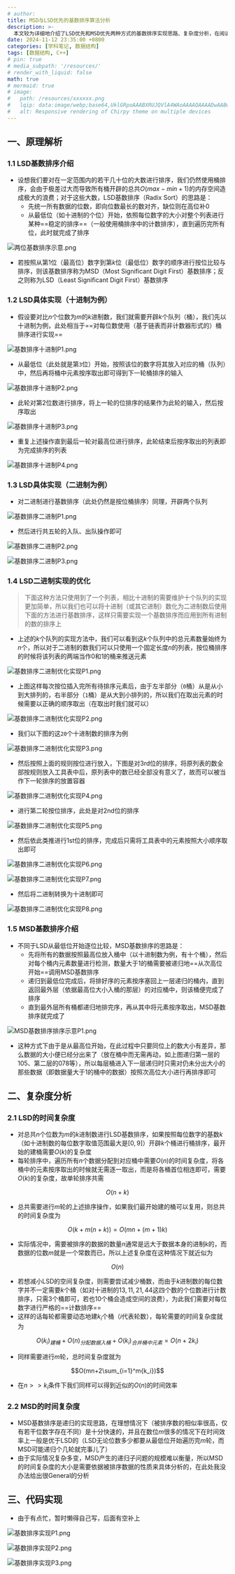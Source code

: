 ```yaml
---
# author:
title: MSD与LSD优先的基数排序算法分析
description: >-
  本文较为详细地介绍了LSD优先和MSD优先两种方式的基数排序实现思路、复杂度分析，在阅读本文之前你需确保自己熟悉桶排序以及计数排序（一种特殊的桶排序）
date: 2024-11-12 23:35:00 +0800
categories: [学科笔记, 数据结构]
tags: [数据结构, C++]
# pin: true
# media_subpath: '/resources/'
# render_with_liquid: false
math: true
# mermaid: true
# image:
#   path: /resources/xxxxxx.png
#   lqip: data:image/webp;base64,UklGRpoAAABXRUJQVlA4WAoAAAAQAAAADwAABwAAQUxQSDIAAAARL0AmbZurmr57yyIiqE8oiG0bejIYEQTgqiDA9vqnsUSI6H+oAERp2HZ65qP/VIAWAFZQOCBCAAAA8AEAnQEqEAAIAAVAfCWkAALp8sF8rgRgAP7o9FDvMCkMde9PK7euH5M1m6VWoDXf2FkP3BqV0ZYbO6NA/VFIAAAA
#   alt: Responsive rendering of Chirpy theme on multiple devices
---
```


## 一、原理解析

### 1.1 LSD基数排序介绍
- 设想我们要对在一定范围内的若干几十位的大数进行排序，我们仍然使用桶排序，会由于极差过大而导致所有桶开辟的总共$O(max-min+1)$的内存空间造成极大的浪费；对于这些大数，LSD基数排序（Radix Sort）的思路是：
	- 先统一所有数据的位数，即向位数最长的数对齐，缺位则在高位补$0$
	- 从最低位（如十进制的个位）开始，依照每位数字的大小对整个列表进行某种==稳定的排序==（一般使用桶排序中的计数排序），直到遍历完所有位，此时就完成了排序

![两位基数排序示意.png](/resources/数据结构/两位基数排序示意.png)

- 若按照从第$1$位（最高位）数字到第$k$位（最低位）数字的顺序进行按位比较与排序，则该基数排序称为MSD（Most Significant Digit First）基数排序；反之则称为LSD（Least Significant Digit First）基数排序

### 1.2 LSD具体实现（十进制为例）
- 假设要对比$n$个位数为$m$的$k$进制数，我们就需要开辟$k$个队列（桶），我们先以十进制为例，此处相当于==对每位数使用（基于链表而非计数器形式的）桶排序进行实现==

![基数排序十进制P1.png](/resources/数据结构/基数排序十进制P1.png)

- 从最低位（此处就是第`3`位）开始，按照该位的数字将其放入对应的桶（队列）中，然后再将桶中元素按序取出即可得到下一轮桶排序的输入

![基数排序十进制P2.png](/resources/数据结构/基数排序十进制P2.png)

- 此轮对第$2$位数进行排序，将上一轮的位排序的结果作为此轮的输入，然后按序取出

![基数排序十进制P3.png](/resources/数据结构/基数排序十进制P3.png)

- 重复上述操作直到最后一轮对最高位进行排序，此轮结束后按序取出的列表即为完成排序的列表

![基数排序十进制P4.png](/resources/数据结构/基数排序十进制P4.png)

### 1.3 LSD具体实现（二进制为例）
- 对二进制进行基数排序（此处仍然是按位桶排序）同理，开辟两个队列

![基数排序二进制P1.png](/resources/数据结构/基数排序二进制P1.png)

- 然后进行共五轮的入队、出队操作即可

![基数排序二进制P2.png](/resources/数据结构/基数排序二进制P2.png)

![基数排序二进制P3.png](/resources/数据结构/基数排序二进制P3.png)

### 1.4 LSD二进制实现的优化

>下面这种方法只使用到了一个列表，相比十进制的需要维护十个队列的实现更加简单，所以我们也可以将十进制（或其它进制）数化为二进制数后使用下面的方法进行基数排序，这样只需要实现一个基数排序而应用到所有进制的数的排序上

- 上述的$k$个队列的实现方法中，我们可以看到这$k$个队列中的总元素数量始终为$n$个，所以对于二进制的数我们可以只使用一个固定长度$n$的列表，按位桶排序的时候将该列表的两端当作$0$和$1$的桶来推送元素

![基数排序二进制优化实现P1.png](/resources/数据结构/基数排序二进制优化实现P1.png)

- 上图这样每次按位插入完所有待排序元素后，由于左半部分（`0`桶）从是从小到大排列的，右半部分（`1`桶）是从大到小排列的，所以我们在取出元素的时候需要以正确的顺序取出（在取出时我们就可以）

![基数排序二进制优化实现P2.png](/resources/数据结构/基数排序二进制优化实现P2.png)

- 我们以下图的这`20`个十进制数的排序为例

![基数排序二进制优化实现P3.png](/resources/数据结构/基数排序二进制优化实现P3.png)

- 然后按照上面的规则按位进行放入，下图是对3rd位的排序，将原列表的数全部按规则放入工具表中后，原列表中的数已经全部没有意义了，故而可以被当作下一轮排序的放置容器

![基数排序二进制优化实现P4.png](/resources/数据结构/基数排序二进制优化实现P4.png)

- 进行第二轮按位排序，此处是对2nd位的排序

![基数排序二进制优化实现P5.png](/resources/数据结构/基数排序二进制优化实现P5.png)

- 然后依此类推进行1st位的排序，完成后只需将工具表中的元素按照大小顺序取出即可

![基数排序二进制优化实现P6.png](/resources/数据结构/基数排序二进制优化实现P6.png)

![基数排序二进制优化实现P7.png](/resources/数据结构/基数排序二进制优化实现P7.png)

- 然后将二进制转换为十进制即可

![基数排序二进制优化实现P8.png](/resources/数据结构/基数排序二进制优化实现P8.png)

### 1.5 MSD基数排序介绍
- 不同于LSD从最低位开始逐位比较，MSD基数排序的思路是：
	- 先将所有的数据按照最高位放入桶中（以十进制数为例，有十个桶），然后对每个桶内元素数量进行检测，数量大于$1$的桶需要被递归地==从次高位开始==调用MSD基数排序
	- 递归到最低位完成后，将排好序的元素按序塞回上一层递归的桶内，直到返回最外层（依据最高位大小入桶的那层）的对应桶中，则该桶便完成了排序
	- 直到最外层所有桶都递归地排完序，再从其中将元素按序取出，MSD基数排序就完成了

![MSD基数排序排序示意P1.png](/resources/数据结构/MSD基数排序排序示意P1.png)

- 这种方式下由于是从最高位开始，在此过程中只要同位上的数大小有差异，那么数据的大小便已经分出来了（放在桶中而无需再动，如上图递归第一层的105、第二层的078等），所以每层桶进入下一层递归时只需对仍未分出大小的那些数据（即数据量大于$1$的桶中的数据）按照次高位大小进行再排序即可

## 二、复杂度分析

### 2.1 LSD的时间复杂度
- 对总共$n$个位数为$m$的$k$进制数进行LSD基数排序，如果按照每位数字的基数$k$（如十进制数的每位数字取值范围最大是$[0,9]$）开辟$k$个桶进行桶排序，最开始的建桶需要$O(k)$的复杂度
- 每轮排序中，遍历所有$n$个数据分配到对应桶中需要$O(n)$的时间复杂度，将各桶中的元素按序取出的时候就无需逐一取出，而是将各桶首位相连即可，需要$O(k)$的复杂度，故单轮排序共需

$$O(n+k)$$

- 总共需要进行$m$轮的上述排序操作，如果我们最开始建的桶可以复用，则总共的时间复杂度为

$$O(k+m(n+k))=O(mn+(m+1)k)$$

- 实际情况中，需要被排序的数据的数量$n$通常是远大于数据本身的进制$k$的，而数据的位数$m$就是一个常数而已，所以上述复杂度在这种情况下就近似为

$$O(n)$$

- 若想减小LSD的空间复杂度，则需要尝试减少桶数，而由于$k$进制数的每位数字并不一定需要$k$个桶（如对十进制的$13,11,21,44$这四个数的个位数进行计数排序，只需$3$个桶即可，若也$10$个桶会造成空间的浪费），为此我们需要对每位数字进行严格的==计数排序==
- 这样的话每轮都需要动态地建$k_i$个桶（$i$代表轮数），每轮需要的时间复杂度就为

$$O(k_i)_{建桶}+O(n)_{分配数据入桶}+O(k_i)_{合并桶中元素}=O(n+2k_i)$$

- 同样需要进行$m$轮，总时间复杂度就为

$$O(mn+2\sum_{i=1}^m{k_i})$$

- 在$n>>k_i$条件下我们同样可以得到近似的$O(n)$的时间效率

### 2.2 MSD的时间复杂度
- MSD基数排序是递归的实现思路，在理想情况下（被排序数的相似率很高，仅有若干位数字存在不同）是十分快速的，并且在数位$m$很多的情况下在时间效率上一般是优于LSD的（LSD无论位数多少都要从最低位开始遍历完$m$轮，而MSD可能递归个几轮就完事儿了）
- 由于实际情况复杂多变，MSD产生的递归子问题的规模难以衡量，所以MSD的时间复杂度的大小是需要依据被排序数据的性质来具体分析的，在此处我没办法给出很General的分析

## 三、代码实现
- 由于有点忙，暂时懒得自己写，后面有空补上

![基数排序实现P1.png](/resources/数据结构/基数排序实现P1.png)

![基数排序实现P2.png](/resources/数据结构/基数排序实现P2.png)

![基数排序实现P3.png](/resources/数据结构/基数排序实现P3.png)